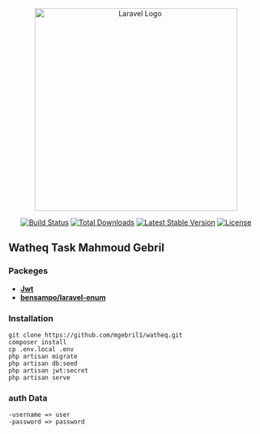 <p align="center"><a href="https://laravel.com" target="_blank"><img src="https://raw.githubusercontent.com/laravel/art/master/logo-lockup/5%20SVG/2%20CMYK/1%20Full%20Color/laravel-logolockup-cmyk-red.svg" width="400" alt="Laravel Logo"></a></p>

<p align="center">
<a href="https://github.com/laravel/framework/actions"><img src="https://github.com/laravel/framework/workflows/tests/badge.svg" alt="Build Status"></a>
<a href="https://packagist.org/packages/laravel/framework"><img src="https://img.shields.io/packagist/dt/laravel/framework" alt="Total Downloads"></a>
<a href="https://packagist.org/packages/laravel/framework"><img src="https://img.shields.io/packagist/v/laravel/framework" alt="Latest Stable Version"></a>
<a href="https://packagist.org/packages/laravel/framework"><img src="https://img.shields.io/packagist/l/laravel/framework" alt="License"></a>
</p>

## Watheq Task Mahmoud Gebril


### Packeges

- **[Jwt](https://jwt-auth.readthedocs.io/en/develop/laravel-installation/)**
- **[bensampo/laravel-enum](https://tighten.co)**

### Installation

```
git clone https://github.com/mgebril1/watheq.git
composer install
cp .env.local .env
php artisan migrate
php artisan db:seed
php artisan jwt:secret
php artisan serve
```
### auth Data
	-username => user
	-password => password


